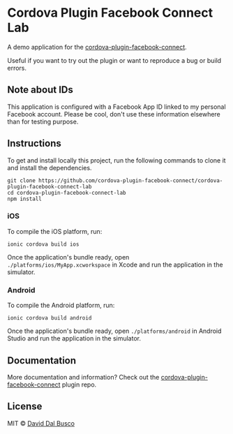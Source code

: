 # Cordova Plugin Facebook Connect Lab

A demo application for the [cordova-plugin-facebook-connect](https://github.com/cordova-plugin-facebook-connect/cordova-plugin-facebook-connect).

Useful if you want to try out the plugin or want to reproduce a bug or build errors.

## Note about IDs

This application is configured with a Facebook App ID linked to my personal Facebook account. Please be cool, don't use these information elsewhere than for testing purpose.

## Instructions

To get and install locally this project, run the following commands to clone it and install the dependencies.

```
git clone https://github.com/cordova-plugin-facebook-connect/cordova-plugin-facebook-connect-lab
cd cordova-plugin-facebook-connect-lab
npm install
```

### iOS

To compile the iOS platform, run:

```
ionic cordova build ios
```

Once the application's bundle ready, open `./platforms/ios/MyApp.xcworkspace` in Xcode and run the application in the simulator.

### Android

To compile the Android platform, run:

```
ionic cordova build android
```

Once the application's bundle ready, open `./platforms/android` in Android Studio and run the application in the simulator.

## Documentation

More documentation and information? Check out the [cordova-plugin-facebook-connect](https://github.com/cordova-plugin-facebook-connect/cordova-plugin-facebook-connect) plugin repo.

## License

MIT © [David Dal Busco](mailto:david.dalbusco@outlook.com)
